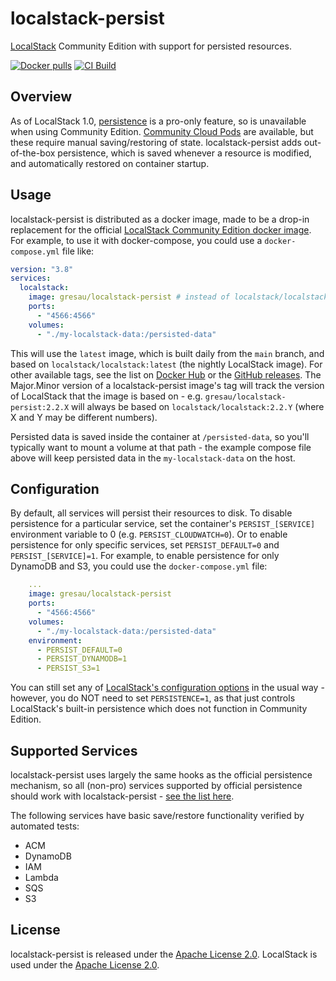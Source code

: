 # localstack-persist

[LocalStack](https://github.com/localstack/localstack) Community Edition with support for persisted resources.

[![Docker pulls](https://img.shields.io/docker/pulls/gresau/localstack-persist?logo=docker)](https://github.com/GREsau/localstack-persist/actions/workflows/test.yml)
[![CI Build](https://github.com/GREsau/localstack-persist/actions/workflows/test.yml/badge.svg)](https://github.com/GREsau/localstack-persist/actions/workflows/test.yml)

## Overview

As of LocalStack 1.0, [persistence](https://docs.localstack.cloud/references/persistence-mechanism/) is a pro-only feature, so is unavailable when using Community Edition. [Community Cloud Pods](https://docs.localstack.cloud/user-guide/tools/cloud-pods/community/) are available, but these require manual saving/restoring of state. localstack-persist adds out-of-the-box persistence, which is saved whenever a resource is modified, and automatically restored on container startup.

## Usage

localstack-persist is distributed as a docker image, made to be a drop-in replacement for the official [LocalStack Community Edition docker image](https://hub.docker.com/r/localstack/localstack). For example, to use it with docker-compose, you could use a `docker-compose.yml` file like:

```yaml
version: "3.8"
services:
  localstack:
    image: gresau/localstack-persist # instead of localstack/localstack
    ports:
      - "4566:4566"
    volumes:
      - "./my-localstack-data:/persisted-data"
```

This will use the `latest` image, which is built daily from the `main` branch, and based on `localstack/localstack:latest` (the nightly LocalStack image). For other available tags, see the list on [Docker Hub](https://hub.docker.com/r/gresau/localstack-persist/tags) or the [GitHub releases](https://github.com/GREsau/localstack-persist/releases). The Major.Minor version of a localstack-persist image's tag will track the version of LocalStack that the image is based on - e.g. `gresau/localstack-persist:2.2.X` will always be based on `localstack/localstack:2.2.Y` (where X and Y may be different numbers).

Persisted data is saved inside the container at `/persisted-data`, so you'll typically want to mount a volume at that path - the example compose file above will keep persisted data in the `my-localstack-data` on the host.

## Configuration

By default, all services will persist their resources to disk. To disable persistence for a particular service, set the container's `PERSIST_[SERVICE]` environment variable to 0 (e.g. `PERSIST_CLOUDWATCH=0`). Or to enable persistence for only specific services, set `PERSIST_DEFAULT=0` and `PERSIST_[SERVICE]=1`. For example, to enable persistence for only DynamoDB and S3, you could use the `docker-compose.yml` file:

```yaml
    ...
    image: gresau/localstack-persist
    ports:
      - "4566:4566"
    volumes:
      - "./my-localstack-data:/persisted-data"
    environment:
      - PERSIST_DEFAULT=0
      - PERSIST_DYNAMODB=1
      - PERSIST_S3=1
```

You can still set any of [LocalStack's configuration options](https://docs.localstack.cloud/references/configuration/) in the usual way - however, you do NOT need to set `PERSISTENCE=1`, as that just controls LocalStack's built-in persistence which does not function in Community Edition.

## Supported Services

localstack-persist uses largely the same hooks as the official persistence mechanism, so all (non-pro) services supported by official persistence should work with localstack-persist - [see the list here](https://docs.localstack.cloud/references/persistence-mechanism/#supported--tested).

The following services have basic save/restore functionality verified by automated tests:

- ACM
- DynamoDB
- IAM
- Lambda
- SQS
- S3

## License

localstack-persist is released under the [Apache License 2.0](LICENSE). LocalStack is used under the [Apache License 2.0](https://github.com/localstack/localstack/blob/master/LICENSE.txt).
